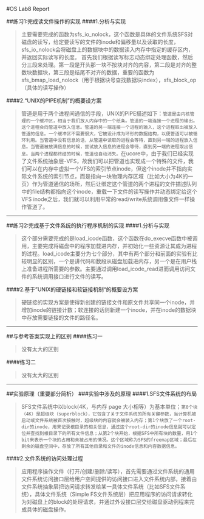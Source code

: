 #OS Lab8 Report

##练习1:完成读文件操作的实现
####1.分析与实现
>主要需要完成的函数为sfs_io_nolock，这个函数是具体的文件系统SFS对磁盘的读写，给定要读写的文件的inode和偏移量以及读取的长度，sfs_io_nolock会将磁盘上的数据块中的数据读入内存中指定的缓存区内，并返回实际读写的长度。
>首先我们根据读写标志动态绑定处理函数，然后分三段来处理。第一段是开头那一块不按块对齐的内容，第二段是对齐的整数块数据块，第三段是结尾不对齐的数据，重要的函数为sfs_bmap_load_nolock（用于根据块号查找数据块index），sfs_block_op（具体的读写操作）

####2.“UNIX的PIPE机制”的概要设方案
>管道是用于两个进程间通信的手段，UNIX的PIPE描述如下：`管道是由内核管理的一个缓冲区，相当于我们放入内存中的一个纸条。管道的一端连接一个进程的输出。这个进程会向管道中放入信息。管道的另一端连接一个进程的输入，这个进程取出被放入管道的信息。一个缓冲区不需要很大，它被设计成为环形的数据结构，以便管道可以被循环利用。当管道中没有信息的话，从管道中读取的进程会等待，直到另一端的进程放入信息。当管道被放满信息的时候，尝试放入信息的进程会等待，直到另一端的进程取出信息。当两个进程都终结的时候，管道也自动消失。`在ucore中，由于我们已经实现了文件系统抽象层-VFS，故我们可以把管道也实现成一个特殊的文件，我们可以在内存中虚拟一个VFS的索引节点inode，但这个inode并不指向实际文件系统的索引节点，而是指向一块物理内存区域（比如大小为4K的一页）作为管道通信的场所，然后让绑定这个管道的两个进程的文件描述队列中的file结构都指向这个inode，重载一下文件的读写操作并动态绑定给这个VFS inode之后，我们就可以利用平常的read/write系统调用像文件一样操作管道了。


---

##练习2:完成基于文件系统的执行程序机制的实现
####1.分析与实现
>这个部分需要完成的是load_icode函数，这个函数在do_execve函数中被调用，主要完成将磁盘中的程序加载进内存，并初始化一些资源让其成为进程的过程。load_icode主要分为七个部分，其中有两个部分和前面的实验有比较明显的区别，一个是讲代码和数段从磁盘加载进内存，另一个是在用户栈上准备进程所需要的参数。主要通过调用load_icode_read进而调用访问文件的系统调用接口进行文件的读写。

####2.基于”UNIX的硬链接和软链接机制“的概要设方案
>硬链接的实现方案是使得新创建的链接文件和原文件共享同一个inode，并增加inode的链接计数；软连接的话则新建一个inode，并在inode的数据块中存放需要链接的文件的路径名。

---
##与参考答案实现上的区别
####练习一
>没有太大的区别

####练习二
>没有太大的区别

---
##实验原理（重要部分简析）
###实验中涉及的原理
####1.SFS文件系统的布局
>SFS文件系统中以block(4K，与内存 page 大小相等）为基本单位；`第0个块（4K）是超级块（superblock），它包含了关于文件系统的所有关键参数，当计算机被启动或文件系统被首次接触时，超级块的内容就会被装入内存；第1个块放了一个root-dir的inode，用来记录根目录的相关信息，通过这个root-dir的inode信息就可以定位并查找到根目录下的所有文件信息；从第2个块开始，根据SFS中所有块的数量，用1个bit来表示一个块的占用和未被占用的情况。这个区域称为SFS的freemap区域；最后在剩余的磁盘空间中，存放了所有其他目录和文件的inode信息和内容数据信息。`

####2.文件系统的访问处理过程
>应用程序操作文件（打开/创建/删除/读写），首先需要通过文件系统的通用文件系统访问接口层给用户空间提供的访问接口进入文件系统内部，接着由文件系统抽象层把访问请求转发给某一具体文件系统（比如SFS文件系统），具体文件系统（Simple FS文件系统层）把应用程序的访问请求转化为对磁盘上的block的处理请求，并通过外设接口层交给磁盘驱动例程来完成具体的磁盘操作。